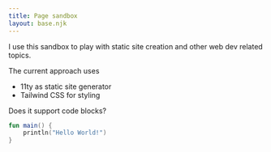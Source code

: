 ```yaml
---
title: Page sandbox
layout: base.njk
---
```

I use this sandbox to play with static site creation and other web dev related topics.

The current approach uses 
- 11ty as static site generator
- Tailwind CSS for styling

Does it support code blocks?

```kotlin
fun main() {
    println("Hello World!")
}
```
